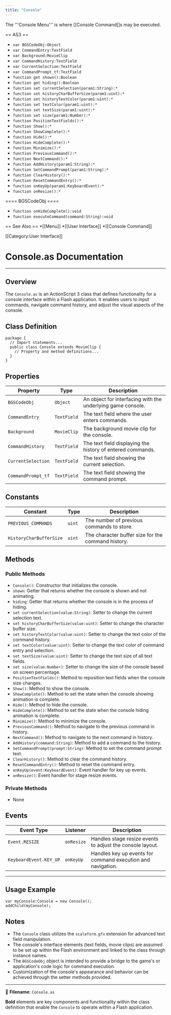 ```yaml
---
title: "Console"
---
```


The '''Console Menu''' is where [[Console Command]]s may be executed.

== AS3 ==
* <code>var BGSCodeObj:Object</code>
* <code>var CommandEntry:TextField</code>
* <code>var Background:MovieClip</code>
* <code>var CommandHistory:TextField</code>
* <code>var CurrentSelection:TextField</code>
* <code>var CommandPrompt_tf:TextField</code>
* <code>function get shown():Boolean</code>
* <code>function get hiding():Boolean</code>
* <code>function set currentSelection(param1:String):*</code>
* <code>function set historyCharBufferSize(param1:uint):*</code>
* <code>function set historyTextColor(param1:uint):*</code>
* <code>function set textColor(param1:uint):*</code>
* <code>function set textSize(param1:uint):*</code>
* <code>function set size(param1:Number):*</code>
* <code>function PositionTextFields():*</code>
* <code>function Show():*</code>
* <code>function ShowComplete():*</code>
* <code>function Hide():*</code>
* <code>function HideComplete():*</code>
* <code>function Minimize():*</code>
* <code>function PreviousCommand():*</code>
* <code>function NextCommand():*</code>
* <code>function AddHistory(param1:String):*</code>
* <code>function SetCommandPrompt(param1:String):*</code>
* <code>function ClearHistory():*</code>
* <code>function ResetCommandEntry():*</code>
* <code>function onKeyUp(param1:KeyboardEvent):*</code>
* <code>function onResize():*</code>

==== BGSCodeObj ====
* <code>function onHideComplete():void</code>
* <code>function executeCommand(command:String):void</code>

== See Also ==
*[[Menu]]
*[[User Interface]]
*[[Console Command]]


[[Category:User Interface]]







# Console.as Documentation

---

## Overview

The `Console.as` is an ActionScript 3 class that defines functionality for a console interface within a Flash application.
It enables users to input commands, navigate command history, and adjust the visual aspects of the console.

## Class Definition

```as3
package {
  // Import statements...
  public class Console extends MovieClip {
    // Property and method definitions...
  }
}
```

## Properties

| Property                  | Type            | Description                                                  |
|---------------------------|-----------------|--------------------------------------------------------------|
| `BGSCodeObj`              | `Object`        | An object for interfacing with the underlying game console.   |
| `CommandEntry`            | `TextField`     | The text field where the user enters commands.               |
| `Background`              | `MovieClip`     | The background movie clip for the console.                   |
| `CommandHistory`          | `TextField`     | The text field displaying the history of entered commands.   |
| `CurrentSelection`        | `TextField`     | The text field showing the current selection.                |
| `CommandPrompt_tf`        | `TextField`     | The text field showing the command prompt.                   |

## Constants

| Constant                 | Type    | Description                                              |
|--------------------------|---------|----------------------------------------------------------|
| `PREVIOUS_COMMANDS`      | `uint`  | The number of previous commands to store.                |
| `HistoryCharBufferSize`  | `uint`  | The character buffer size for the command history.       |

## Methods

### Public Methods

- `Console()`: Constructor that initializes the console.
- `shown`: Getter that returns whether the console is shown and not animating.
- `hiding`: Getter that returns whether the console is in the process of hiding.
- `set currentSelection(value:String)`: Setter to change the current selection text.
- `set historyCharBufferSize(value:uint)`: Setter to change the character buffer size.
- `set historyTextColor(value:uint)`: Setter to change the text color of the command history.
- `set textColor(value:uint)`: Setter to change the text color of command entry and selection.
- `set textSize(value:uint)`: Setter to change the text size of all text fields.
- `set size(value:Number)`: Setter to change the size of the console based on screen percentage.
- `PositionTextFields()`: Method to reposition text fields when the console size changes.
- `Show()`: Method to show the console.
- `ShowComplete()`: Method to set the state when the console showing animation is complete.
- `Hide()`: Method to hide the console.
- `HideComplete()`: Method to set the state when the console hiding animation is complete.
- `Minimize()`: Method to minimize the console.
- `PreviousCommand()`: Method to navigate to the previous command in history.
- `NextCommand()`: Method to navigate to the next command in history.
- `AddHistory(command:String)`: Method to add a command to the history.
- `SetCommandPrompt(prompt:String)`: Method to set the command prompt text.
- `ClearHistory()`: Method to clear the command history.
- `ResetCommandEntry()`: Method to reset the command entry.
- `onKeyUp(event:KeyboardEvent)`: Event handler for key up events.
- `onResize()`: Event handler for stage resize events.

### Private Methods

- None

## Events

| Event Type          | Listener        | Description                                    |
|---------------------|-----------------|------------------------------------------------|
| `Event.RESIZE`      | `onResize`      | Handles stage resize events to adjust the console layout. |
| `KeyboardEvent.KEY_UP` | `onKeyUp`    | Handles key up events for command execution and navigation. |

---

## Usage Example

```as3
var myConsole:Console = new Console();
addChild(myConsole);
```

## Notes

- The `Console` class utilizes the `scaleform.gfx` extension for advanced text field manipulation.
- The console's interface elements (text fields, movie clips) are assumed to be set up within the Flash environment and linked to the class through instance names.
- The `BGSCodeObj` object is intended to provide a bridge to the game's or application's code logic for command execution.
- Customization of the console's appearance and behavior can be achieved through the setter methods provided.

---

📂 **Filename**: `Console.as`

**Bold** elements are key components and functionality within the class definition that enable the `Console` to operate within a Flash application.
